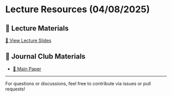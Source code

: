 # Lecture Resources (04/08/2025)

## 📖 Lecture Materials
[📂 View Lecture Slides](https://docs.google.com/presentation/d/1MISluk17IO58y0CDzDXCG9Fv2Xt4obMj7Enol9lOv8Q/edit?usp=sharing)

## 📑 Journal Club Materials
- [📄 Main Paper](https://www.nature.com/articles/s41593-023-01304-9)

---

For questions or discussions, feel free to contribute via issues or pull requests!
